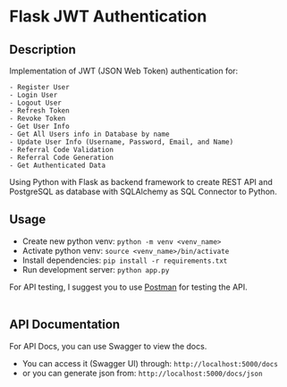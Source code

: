 # Flask JWT Authentication

## Description
Implementation of JWT (JSON Web Token) authentication for: <br>
    
    - Register User
    - Login User
    - Logout User
    - Refresh Token
    - Revoke Token
    - Get User Info
    - Get All Users info in Database by name
    - Update User Info (Username, Password, Email, and Name)
    - Referral Code Validation
    - Referral Code Generation
    - Get Authenticated Data

Using Python with Flask as backend framework to create REST API and 
PostgreSQL as database with SQLAlchemy as SQL Connector to Python.

## Usage
- Create new python venv: `python -m venv <venv_name>`
- Activate python venv: `source <venv_name>/bin/activate`
- Install dependencies: `pip install -r requirements.txt`
- Run development server: `python app.py`

For API testing, I suggest you to use [Postman](https://www.postman.com/) for testing the API. <br><br>

## API Documentation
For API Docs, you can use Swagger to view the docs. <br>
- You can access it (Swagger UI) through: `http://localhost:5000/docs` <br>
- or you can generate json from: `http://localhost:5000/docs/json` <br>
    